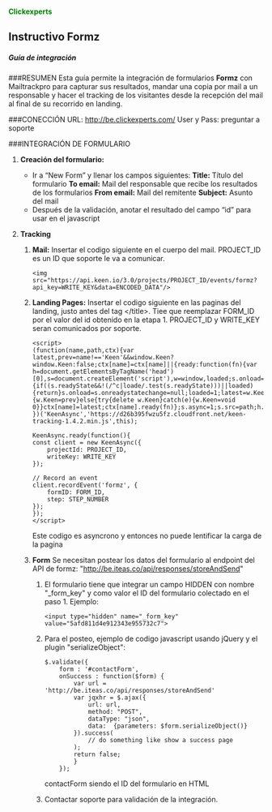 #### <span style="color:green">Clickexperts</span>
## Instructivo Formz
##### Guía de integración

###RESUMEN
Esta guía permite la integración de formularios **Formz** con Mailtrackpro para capturar sus resultados, mandar una copia por mail a un responsable y hacer el tracking de los visitantes desde la recepción del mail al final de su recorrido en landing.

###CONECCIÓN
URL: http://be.clickexperts.com/
User y Pass: preguntar a soporte

###INTEGRACIÓN DE FORMULARIO
1. **Creación del formulario:**
    * Ir a “New Form” y llenar los campos siguientes:
    **Title:** Título del formulario
    **To email:** Mail del responsable que recibe los resultados de los formularios
    **From email:** Mail del remitente
    **Subject:** Asunto del mail
    * Después de la validación, anotar el resultado del campo “id” para usar en el javascript

2. **Tracking**
    1. **Mail:**
    Insertar el codigo siguiente en el cuerpo del mail. PROJECT_ID es un ID que soporte le va a comunicar.
        ```
        <img src="https://api.keen.io/3.0/projects/PROJECT_ID/events/formz?api_key=WRITE_KEY&data=ENCODED_DATA"/>
        ```
    1. **Landing Pages:**
    Insertar el codigo siguiente en las paginas del landing, justo antes del tag \</title\>. Tiee que reemplazar FORM_ID por el valor del id obtenido en la etapa 1.  PROJECT_ID y WRITE_KEY seran comunicados por soporte.
    
        ```
        <script>
        (function(name,path,ctx){var latest,prev=name!=='Keen'&&window.Keen?window.Keen:false;ctx[name]=ctx[name]||{ready:function(fn){var h=document.getElementsByTagName('head')[0],s=document.createElement('script'),w=window,loaded;s.onload=s.onerror=s.onreadystatechange=function(){if((s.readyState&&!(/^c|loade/.test(s.readyState)))||loaded){return}s.onload=s.onreadystatechange=null;loaded=1;latest=w.Keen;if(prev){w.Keen=prev}else{try{delete w.Keen}catch(e){w.Keen=void 0}}ctx[name]=latest;ctx[name].ready(fn)};s.async=1;s.src=path;h.parentNode.insertBefore(s,h)}}
        })('KeenAsync','https://d26b395fwzu5fz.cloudfront.net/keen-tracking-1.4.2.min.js',this);

        KeenAsync.ready(function(){
        const client = new KeenAsync({
            projectId: PROJECT_ID,
            writeKey: WRITE_KEY
        });

        // Record an event
        client.recordEvent('formz', {
            formID: FORM_ID,
            step: STEP_NUMBER
        });
        });
        </script>
        ```
        Este codigo es asyncrono y entonces no puede lentificar la carga de la pagina
    1. **Form**
    Se necesitan postear los datos del formulario al endpoint del API de formz: "http://be.iteas.co/api/responses/storeAndSend"
        1. El formulario tiene que integrar un campo HIDDEN con nombre "_form_key" y como valor el ID del formulario colectado en el paso 1.
        Ejemplo:
            ```
            <input type="hidden" name="_form_key" value="5afd811d4e912343e955732c7">
            ```
        1. Para el posteo, ejemplo de codigo javascript usando jQuery y el plugin "serializeObject":
        
            ```
            $.validate({
                form : '#contactForm',
                onSuccess : function($form) {
                    var url = 'http://be.iteas.co/api/responses/storeAndSend'
                    var jqxhr = $.ajax({
                        url: url,
                        method: "POST",
                        dataType: "json",
                        data:  {parameters: $form.serializeObject()}
                    }).success(
                        // do something like show a success page
                    );
                    return false;
                    }
                });
            ```
            contactForm siendo el ID del formulario en HTML


        1. Contactar soporte para validación de la integración.
   
